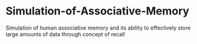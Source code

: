 # Simulation-of-Associative-Memory
Simulation of human associative memory and its ability to effectively store large amounts of data through concept of recall
